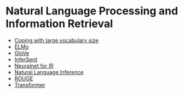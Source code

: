Natural Language Processing and Information Retrieval
======

- [Coping with large vocabulary size](./coping_with_large_vocab.md)
- [ELMo](./elmo.md)
- [GloVe](./glove.md)
- [InferSent](./infersent.md)
- [Neuralnet for IR](./ir_nn.md)
- [Natural Language Inference](./nli.md)
- [ROUGE](./rouge.md)
- [Transformer](./transformer.md)